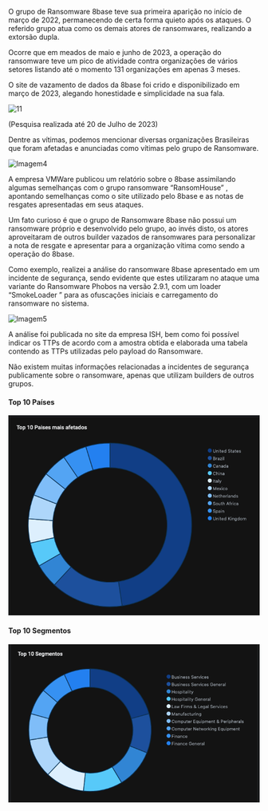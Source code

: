 O grupo de Ransomware 8base teve sua primeira aparição no início de março de 2022, permanecendo de certa forma quieto após os ataques. O referido grupo atua como os demais atores de ransomwares, realizando a extorsão dupla. 
 
Ocorre que em meados de maio e junho de 2023, a operação do ransomware teve um pico de atividade contra organizações de vários setores listando até o momento 131 organizações em apenas 3 meses. 
   
O site de vazamento de dados da 8base foi crido e disponibilizado em março de 2023, alegando honestidade e simplicidade na sua fala. 

  ![11](https://github.com/crocodyli/Ransomwares-TTP/assets/113185400/141625b3-eb8d-4713-8072-4186fd5d425a)

(Pesquisa realizada até 20 de Julho de 2023)

Dentre as vítimas, podemos mencionar diversas organizações Brasileiras que foram afetadas e anunciadas como vítimas pelo grupo de Ransomware. 

![Imagem4](https://github.com/crocodyli/Ransomwares-TTP/assets/113185400/d06e65e1-0671-4ddb-ab17-8b332f136d3d)


A empresa VMWare publicou um relatório sobre o 8base assimilando algumas semelhanças com o grupo ransomware “RansomHouse” , apontando semelhanças como o site utilizado pelo 8base e as notas de resgates apresentadas em seus ataques. 

Um fato curioso é que o grupo de Ransomware 8base não possui um ransomware próprio e desenvolvido pelo grupo, ao invés disto, os atores aproveitaram de outros builder vazados de ransomwares para personalizar a nota de resgate e apresentar para a organização vítima como sendo a operação do 8base. 

Como exemplo, realizei a análise do ransomware 8base apresentado em um incidente de segurança, sendo evidente que estes utilizaram no ataque uma variante do Ransomware Phobos  na versão 2.9.1, com um loader “SmokeLoader ” para as ofuscações iniciais e carregamento do ransomware no sistema. 

![Imagem5](https://github.com/crocodyli/Ransomwares-TTP/assets/113185400/872dde0a-5268-4b54-8194-f48f9512e640)

A análise foi publicada no site da empresa ISH, bem como foi possível indicar os TTPs de acordo com a amostra obtida e elaborada uma tabela contendo as TTPs utilizadas pelo payload do Ransomware.

Não existem muitas informações relacionadas a incidentes de segurança publicamente sobre o ransomware, apenas que utilizam builders de outros grupos.  


#### Top 10 Países

![Imagem5](images/Xnip2023-07-29_13-48-00.png)


#### Top 10 Segmentos

![Imagem5](images/Xnip2023-07-29_13-48-06.png)